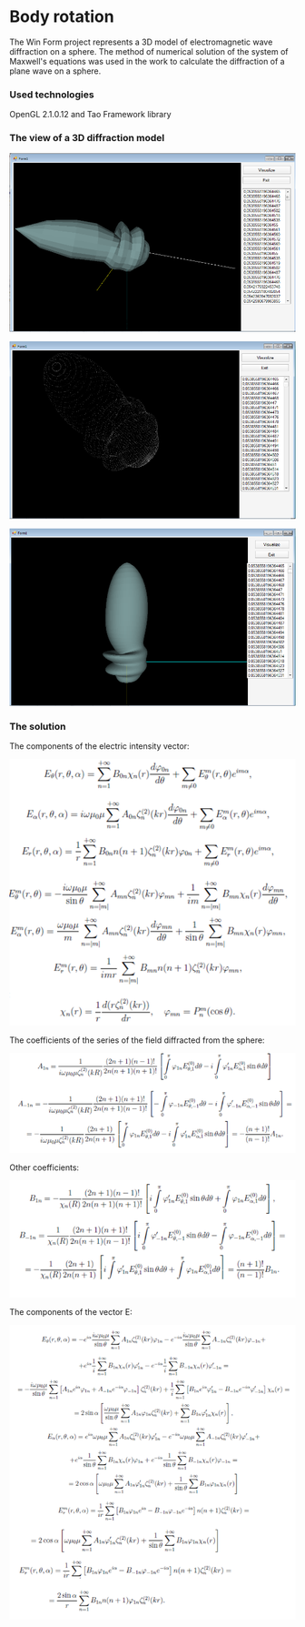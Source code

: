 # Body rotation

The Win Form project represents a 3D model of electromagnetic wave diffraction on a sphere. 
The method of numerical solution of the system of Maxwell's equations was used in the work to calculate the diffraction of a plane wave on a sphere.

### Used technologies

OpenGL 2.1.0.12 and Tao Framework library

### The view of a 3D diffraction model

![3d model_1](docs/3d_model_1.png)

![3d model_2](docs/3d_model_2.png)

![3d model_3](docs/3d_model_3.png)

### The solution

The components of the electric intensity vector:

![Components of the electric intensity vector](docs/Components_of_the_electric_intensity_vector.png)

The coefficients of the series of the field diffracted from the sphere:

![Coefficients of the series of the field diffracted from the sphere](docs/Coefficients_of_the_series_of_the_field_diffracted_from_the_sphere.png)

Other coefficients:

![Other coefficients](docs/Other_coefficients.png)

The components of the vector E:

![Components of the vector E](docs/Components_of_the_vector_E.png)